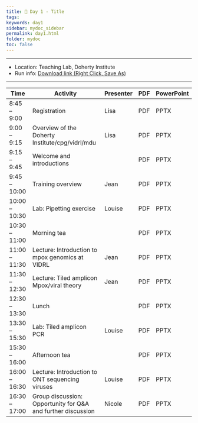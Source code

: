 ```yaml
---
title: 🧪 Day 1 - Title
tags: 
keywords: day1
sidebar: mydoc_sidebar
permalink: day1.html
folder: mydoc
toc: false
---
```


<style>
.result {
background-color: #f0f0f0;
border: 1px solid #dedede;
padding: 10px;
margin-top: 10px;
margin-bottom: 10px;
}
</style>

---

- Location: Teaching Lab, Doherty Institute
- Run info: [Download link (Right Click, Save As)](https://raw.githubusercontent.com/vidrl/training-mpxv-2025/refs/heads/main/pdf/OneDrive_1_30-06-2025.zip)
---

| **Time**         | **Activity**                                         | **Presenter**  | **PDF** | **PowerPoint** |
|------------------|-----------------------------------------------------|-----------------|---------|----------------|
| 8:45 – 9:00      | Registration                                        | Lisa            | PDF     | PPTX           |
| 9:00 – 9:15      | Overview of the Doherty Institute/cpg/vidrl/mdu    | Lisa            | PDF     | PPTX           |
| 9:15 – 9:45      | Welcome and introductions                            |                 | PDF     | PPTX           |
| 9:45 – 10:00     | Training overview                                   | Jean            | PDF     | PPTX           |
| 10:00 – 10:30    | Lab: Pipetting exercise                             | Louise          | PDF     | PPTX           |
| 10:30 – 11:00    | Morning tea                                        |                 | PDF     | PPTX           |
| 11:00 – 11:30    | Lecture: Introduction to mpox genomics at VIDRL   | Jean            | PDF     | PPTX           |
| 11:30 – 12:30    | Lecture: Tiled amplicon Mpox/viral theory          | Jean            | PDF     | PPTX           |
| 12:30 – 13:30    | Lunch                                              |                 | PDF     | PPTX           |
| 13:30 – 15:30    | Lab: Tiled amplicon PCR                            | Louise          | PDF     | PPTX           |
| 15:30 – 16:00    | Afternoon tea                                      |                 | PDF     | PPTX           |
| 16:00 – 16:30    | Lecture: Introduction to ONT sequencing viruses     | Louise          | PDF     | PPTX           |
| 16:30 – 17:00    | Group discussion: Opportunity for Q&A and further discussion | Nicole          | PDF     | PPTX           |
